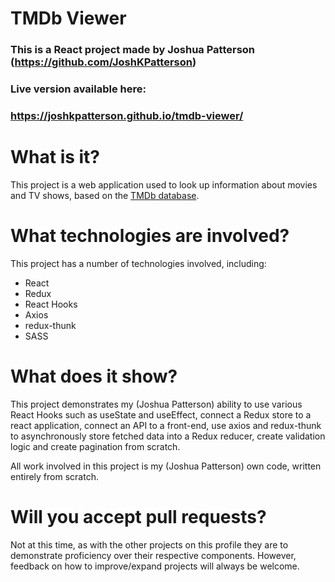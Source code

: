# TMDb Viewer
### This is a React project made by Joshua Patterson (https://github.com/JoshKPatterson)
### Live version available here:
### https://joshkpatterson.github.io/tmdb-viewer/
# What is it?
This project is a web application used to look up information about movies and TV shows, based on the [TMDb database](https://www.themoviedb.org/?language=en-US).
# What technologies are involved?
This project has a number of technologies involved, including:

 - React
 - Redux
 - React Hooks
 - Axios
 - redux-thunk
 - SASS
# What does it show?
This project demonstrates my (Joshua Patterson) ability to use various React Hooks such as useState and useEffect, connect a Redux store to a react application, connect an API to a front-end, use axios and redux-thunk to asynchronously store fetched data into a Redux reducer, create validation logic and create pagination from scratch.

All work involved in this project is my (Joshua Patterson) own code, written entirely from scratch.
# Will you accept pull requests?
Not at this time, as with the other projects on this profile they are to demonstrate proficiency over their respective components. However, feedback on how to improve/expand projects will always be welcome. 
